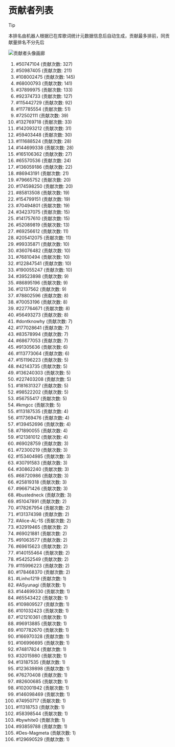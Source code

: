 # 贡献者列表

> [!TIP]
> 本排名由机器人根据已在库歌词统计元数据信息后自动生成，贡献最多排前，同贡献量排名不分先后

![贡献者头像画廊](./CONTRIBUTORS.svg)

1. #50747104 (贡献次数: 327)
2. #50987405 (贡献次数: 211)
3. #108002475 (贡献次数: 145)
4. #68000793 (贡献次数: 141)
5. #37899975 (贡献次数: 133)
6. #92374733 (贡献次数: 127)
7. #115442729 (贡献次数: 92)
8. #117785554 (贡献次数: 51)
9. #72502111 (贡献次数: 39)
10. #132769718 (贡献次数: 33)
11. #142093212 (贡献次数: 31)
12. #59403448 (贡献次数: 30)
13. #111688524 (贡献次数: 28)
14. #144699338 (贡献次数: 28)
15. #165106362 (贡献次数: 27)
16. #65570536 (贡献次数: 24)
17. #136059186 (贡献次数: 22)
18. #86943191 (贡献次数: 21)
19. #79665752 (贡献次数: 20)
20. #174598250 (贡献次数: 20)
21. #85813508 (贡献次数: 19)
22. #154799151 (贡献次数: 19)
23. #70494801 (贡献次数: 19)
24. #34237075 (贡献次数: 15)
25. #141757610 (贡献次数: 15)
26. #52089819 (贡献次数: 13)
27. #69256612 (贡献次数: 11)
28. #205412075 (贡献次数: 11)
29. #99335871 (贡献次数: 10)
30. #36076482 (贡献次数: 10)
31. #76810494 (贡献次数: 10)
32. #122847541 (贡献次数: 10)
33. #190055247 (贡献次数: 10)
34. #39523898 (贡献次数: 9)
35. #86895196 (贡献次数: 9)
36. #12137562 (贡献次数: 9)
37. #78802596 (贡献次数: 8)
38. #70053196 (贡献次数: 8)
39. #227764671 (贡献次数: 8)
40. #56493273 (贡献次数: 8)
41. #dontknowhy (贡献次数: 7)
42. #177028641 (贡献次数: 7)
43. #83578994 (贡献次数: 7)
44. #68677053 (贡献次数: 7)
45. #91305636 (贡献次数: 6)
46. #113773064 (贡献次数: 6)
47. #151196223 (贡献次数: 5)
48. #42143735 (贡献次数: 5)
49. #136240303 (贡献次数: 5)
50. #227403208 (贡献次数: 5)
51. #181631327 (贡献次数: 5)
52. #98522202 (贡献次数: 5)
53. #56755417 (贡献次数: 5)
54. #kmgcc (贡献次数: 5)
55. #113187535 (贡献次数: 4)
56. #117369476 (贡献次数: 4)
57. #139452696 (贡献次数: 4)
58. #71890055 (贡献次数: 4)
59. #121381012 (贡献次数: 4)
60. #69028759 (贡献次数: 3)
61. #72300219 (贡献次数: 3)
62. #153404985 (贡献次数: 3)
63. #30791583 (贡献次数: 3)
64. #30862240 (贡献次数: 3)
65. #68720986 (贡献次数: 3)
66. #25819318 (贡献次数: 3)
67. #96671426 (贡献次数: 3)
68. #bustedneck (贡献次数: 3)
69. #51047891 (贡献次数: 2)
70. #178267954 (贡献次数: 2)
71. #131374398 (贡献次数: 2)
72. #Alice-AL-1S (贡献次数: 2)
73. #32919465 (贡献次数: 2)
74. #69021881 (贡献次数: 2)
75. #91063577 (贡献次数: 2)
76. #69615623 (贡献次数: 2)
77. #140155464 (贡献次数: 2)
78. #54252549 (贡献次数: 2)
79. #115996223 (贡献次数: 2)
80. #178468370 (贡献次数: 2)
81. #Linho1219 (贡献次数: 1)
82. #ASyunagi (贡献次数: 1)
83. #144699330 (贡献次数: 1)
84. #65543422 (贡献次数: 1)
85. #109809527 (贡献次数: 1)
86. #101032423 (贡献次数: 1)
87. #121210361 (贡献次数: 1)
88. #96913885 (贡献次数: 1)
89. #107782670 (贡献次数: 1)
90. #166970328 (贡献次数: 1)
91. #106996695 (贡献次数: 1)
92. #74817824 (贡献次数: 1)
93. #32015980 (贡献次数: 1)
94. #13187535 (贡献次数: 1)
95. #123639898 (贡献次数: 1)
96. #76270408 (贡献次数: 1)
97. #82600685 (贡献次数: 1)
98. #102001942 (贡献次数: 1)
99. #146098469 (贡献次数: 1)
100. #74950717 (贡献次数: 1)
101. #11318753 (贡献次数: 1)
102. #58398544 (贡献次数: 1)
103. #bywhite0 (贡献次数: 1)
104. #93859788 (贡献次数: 1)
105. #Des-Magmeta (贡献次数: 1)
106. #129690529 (贡献次数: 1)
